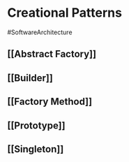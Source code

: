 # Creational Patterns
#SoftwareArchitecture

## [[Abstract Factory]]
## [[Builder]]
## [[Factory Method]]
## [[Prototype]]
## [[Singleton]]